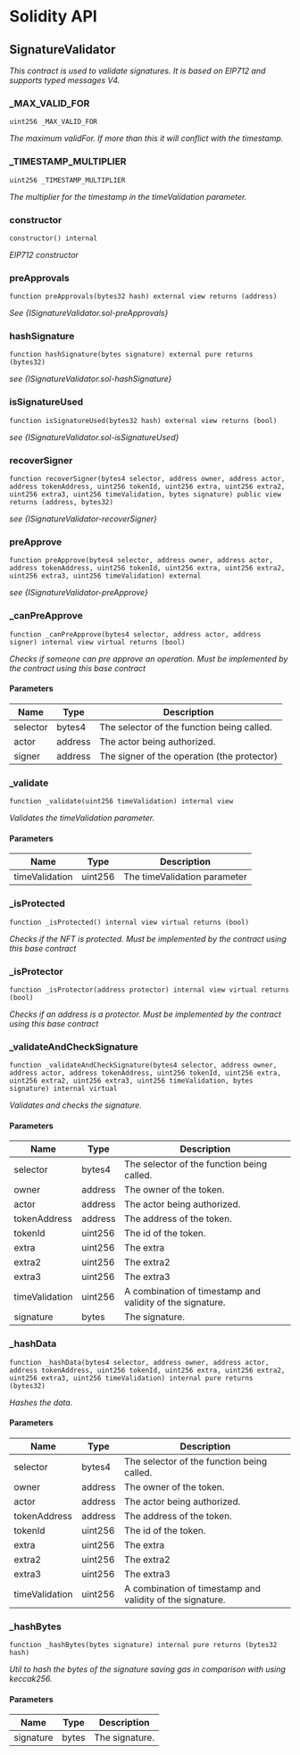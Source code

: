 # Solidity API

## SignatureValidator

_This contract is used to validate signatures.
It is based on EIP712 and supports typed messages V4._

### _MAX_VALID_FOR

```solidity
uint256 _MAX_VALID_FOR
```

_The maximum validFor. If more than this it will conflict with the timestamp._

### _TIMESTAMP_MULTIPLIER

```solidity
uint256 _TIMESTAMP_MULTIPLIER
```

_The multiplier for the timestamp in the timeValidation parameter._

### constructor

```solidity
constructor() internal
```

_EIP712 constructor_

### preApprovals

```solidity
function preApprovals(bytes32 hash) external view returns (address)
```

_See {ISignatureValidator.sol-preApprovals}_

### hashSignature

```solidity
function hashSignature(bytes signature) external pure returns (bytes32)
```

_see {ISignatureValidator.sol-hashSignature}_

### isSignatureUsed

```solidity
function isSignatureUsed(bytes32 hash) external view returns (bool)
```

_see {ISignatureValidator.sol-isSignatureUsed}_

### recoverSigner

```solidity
function recoverSigner(bytes4 selector, address owner, address actor, address tokenAddress, uint256 tokenId, uint256 extra, uint256 extra2, uint256 extra3, uint256 timeValidation, bytes signature) public view returns (address, bytes32)
```

_see {ISignatureValidator-recoverSigner}_

### preApprove

```solidity
function preApprove(bytes4 selector, address owner, address actor, address tokenAddress, uint256 tokenId, uint256 extra, uint256 extra2, uint256 extra3, uint256 timeValidation) external
```

_see {ISignatureValidator-preApprove}_

### _canPreApprove

```solidity
function _canPreApprove(bytes4 selector, address actor, address signer) internal view virtual returns (bool)
```

_Checks if someone can pre approve an operation.
Must be implemented by the contract using this base contract_

#### Parameters

| Name | Type | Description |
| ---- | ---- | ----------- |
| selector | bytes4 | The selector of the function being called. |
| actor | address | The actor being authorized. |
| signer | address | The signer of the operation (the protector) |

### _validate

```solidity
function _validate(uint256 timeValidation) internal view
```

_Validates the timeValidation parameter._

#### Parameters

| Name | Type | Description |
| ---- | ---- | ----------- |
| timeValidation | uint256 | The timeValidation parameter |

### _isProtected

```solidity
function _isProtected() internal view virtual returns (bool)
```

_Checks if the NFT is protected.
Must be implemented by the contract using this base contract_

### _isProtector

```solidity
function _isProtector(address protector) internal view virtual returns (bool)
```

_Checks if an address is a protector.
Must be implemented by the contract using this base contract_

### _validateAndCheckSignature

```solidity
function _validateAndCheckSignature(bytes4 selector, address owner, address actor, address tokenAddress, uint256 tokenId, uint256 extra, uint256 extra2, uint256 extra3, uint256 timeValidation, bytes signature) internal virtual
```

_Validates and checks the signature._

#### Parameters

| Name | Type | Description |
| ---- | ---- | ----------- |
| selector | bytes4 | The selector of the function being called. |
| owner | address | The owner of the token. |
| actor | address | The actor being authorized. |
| tokenAddress | address | The address of the token. |
| tokenId | uint256 | The id of the token. |
| extra | uint256 | The extra |
| extra2 | uint256 | The extra2 |
| extra3 | uint256 | The extra3 |
| timeValidation | uint256 | A combination of timestamp and validity of the signature. |
| signature | bytes | The signature. |

### _hashData

```solidity
function _hashData(bytes4 selector, address owner, address actor, address tokenAddress, uint256 tokenId, uint256 extra, uint256 extra2, uint256 extra3, uint256 timeValidation) internal pure returns (bytes32)
```

_Hashes the data._

#### Parameters

| Name | Type | Description |
| ---- | ---- | ----------- |
| selector | bytes4 | The selector of the function being called. |
| owner | address | The owner of the token. |
| actor | address | The actor being authorized. |
| tokenAddress | address | The address of the token. |
| tokenId | uint256 | The id of the token. |
| extra | uint256 | The extra |
| extra2 | uint256 | The extra2 |
| extra3 | uint256 | The extra3 |
| timeValidation | uint256 | A combination of timestamp and validity of the signature. |

### _hashBytes

```solidity
function _hashBytes(bytes signature) internal pure returns (bytes32 hash)
```

_Util to hash the bytes of the signature saving gas in comparison with using keccak256._

#### Parameters

| Name | Type | Description |
| ---- | ---- | ----------- |
| signature | bytes | The signature. |

